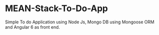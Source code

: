 # MEAN-Stack-To-Do-App
Simple To do Application using Node Js, Mongo DB using Mongoose ORM and Angular 6 as front end.  
